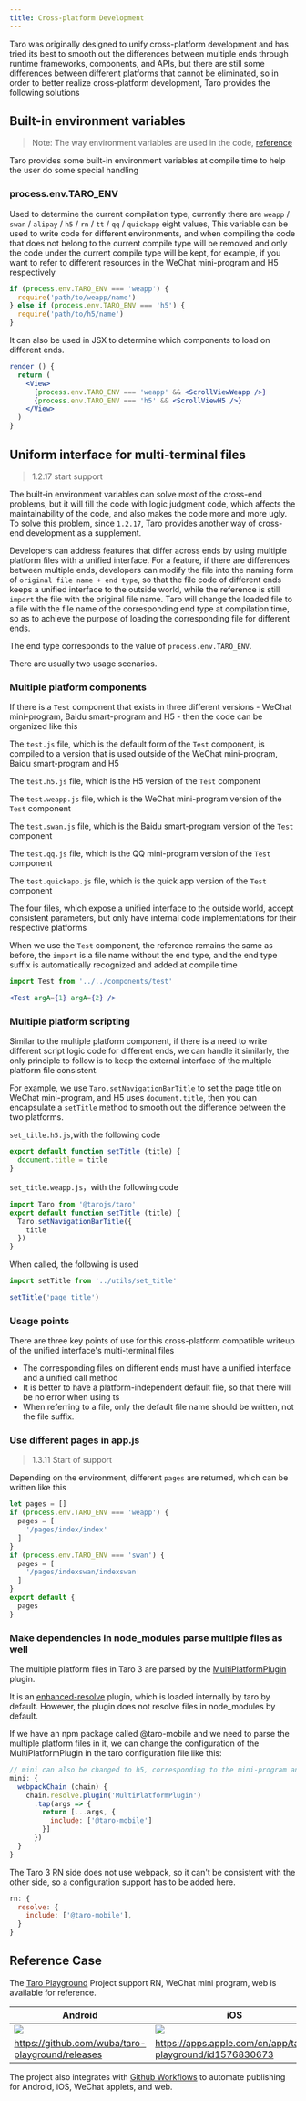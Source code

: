```yaml
---
title: Cross-platform Development
---
```


Taro was originally designed to unify cross-platform development and has tried its best to smooth out the differences between multiple ends through runtime frameworks, components, and APIs, but there are still some differences between different platforms that cannot be eliminated, so in order to better realize cross-platform development, Taro provides the following solutions

## Built-in environment variables

> Note: The way environment variables are used in the code, [reference](./best-practice.md#最佳编码方式)

Taro provides some built-in environment variables at compile time to help the user do some special handling

### process.env.TARO_ENV

Used to determine the current compilation type, currently there are `weapp` / `swan` / `alipay` / `h5` / `rn` / `tt` / `qq` / `quickapp` eight values, This variable can be used to write code for different environments, and when compiling the code that does not belong to the current compile type will be removed  and only the code under the current compile type will be kept, for example, if you want to refer to different resources in the WeChat mini-program and H5 respectively

```jsx
if (process.env.TARO_ENV === 'weapp') {
  require('path/to/weapp/name')
} else if (process.env.TARO_ENV === 'h5') {
  require('path/to/h5/name')
}
```

It can also be used in JSX to determine which components to load on different ends.

```jsx
render () {
  return (
    <View>
      {process.env.TARO_ENV === 'weapp' && <ScrollViewWeapp />}
      {process.env.TARO_ENV === 'h5' && <ScrollViewH5 />}
    </View>
  )
}
```

## Uniform interface for multi-terminal files

> 1.2.17 start support

The built-in environment variables can solve most of the cross-end problems, but it will fill the code with logic judgment code, which affects the maintainability of the code, and also makes the code more and more ugly. To solve this problem, since `1.2.17`, Taro provides another way of cross-end development as a supplement.

Developers can address features that differ across ends by using multiple platform files with a unified interface. For a feature, if there are differences between multiple ends, developers can modify the file into the naming form of `original file name + end type`, so that the file code of different ends keeps a unified interface to the outside world, while the reference is still `import` the file with the original file name. Taro will change the loaded file to a file with the file name of the corresponding end type at compilation time, so as to achieve the purpose of loading the corresponding file for different ends.

The end type corresponds to the value of `process.env.TARO_ENV`.

There are usually two usage scenarios.

### Multiple platform components

If there is a `Test` component that exists in three different versions - WeChat mini-program, Baidu smart-program and H5 - then the code can be organized like this

The `test.js` file, which is the default form of the `Test` component, is compiled to a version that is used outside of the  WeChat mini-program, Baidu smart-program and H5

The `test.h5.js` file, which is the H5 version of the `Test` component

The `test.weapp.js` file, which is the WeChat mini-program version of the `Test` component

The `test.swan.js` file, which is the Baidu smart-program version of the `Test` component

The `test.qq.js` file, which is the QQ mini-program version of the `Test` component

The `test.quickapp.js` file, which is the quick app version of the `Test` component

The four files, which expose a unified interface to the outside world, accept consistent parameters, but only have internal code implementations for their respective platforms

When we use the `Test` component, the reference remains the same as before, the `import` is a file name without the end type, and the end type suffix is automatically recognized and added at compile time

```jsx
import Test from '../../components/test'

<Test argA={1} argA={2} />
```

### Multiple platform scripting

Similar to the multiple platform component, if there is a need to write different script logic code for different ends, we can handle it similarly, the only principle to follow is to keep the external interface of the multiple platform file consistent.

For example, we use `Taro.setNavigationBarTitle` to set the page title on WeChat mini-program, and H5 uses `document.title`, then you can encapsulate a `setTitle` method to smooth out the difference between the two platforms.

 `set_title.h5.js`,with the following code

```js title="set_title.h5.js"
export default function setTitle (title) {
  document.title = title
}
```

`set_title.weapp.js`，with the following code

```js title="set_title.weapp.js"
import Taro from '@tarojs/taro'
export default function setTitle (title) {
  Taro.setNavigationBarTitle({
    title
  })
}
```

When called, the following is used

```js
import setTitle from '../utils/set_title'

setTitle('page title')
```

### Usage points


There are three key points of use for this cross-platform compatible writeup of the unified interface's multi-terminal files

- The corresponding files on different ends must have a unified interface and a unified call method
- It is better to have a platform-independent default file, so that there will be no error when using ts
- When referring to a file, only the default file name should be written, not the file suffix.

### Use different pages in app.js

> 1.3.11 Start of support

Depending on the environment, different `pages` are returned, which can be written like this

```js
let pages = []
if (process.env.TARO_ENV === 'weapp') {
  pages = [
    '/pages/index/index'
  ]
}
if (process.env.TARO_ENV === 'swan') {
  pages = [
    '/pages/indexswan/indexswan'
  ]
}
export default {
  pages
}
```

### Make dependencies in node_modules parse multiple files as well

The multiple platform files in Taro 3 are parsed by the  [MultiPlatformPlugin](https://github.com/NervJS/taro/blob/next/packages/taro-runner-utils/src/resolve/MultiPlatformPlugin.ts) plugin.

It is an [enhanced-resolve](https://github.com/webpack/enhanced-resolve) plugin, which is loaded internally by taro by default. However, the plugin does not resolve files in node_modules by default.

If we have an npm package called @taro-mobile and we need to parse the multiple platform files  in it, we can change the configuration of the MultiPlatformPlugin in the taro configuration file like this:

```js title="/config/index.js"
// mini can also be changed to h5, corresponding to the mini-program and h5 end configuration respectively
mini: {
  webpackChain (chain) {
    chain.resolve.plugin('MultiPlatformPlugin')
      .tap(args => {
        return [...args, {
          include: ['@taro-mobile']
        }]
      })
  }
}
```
The Taro 3 RN side does not use webpack, so it can't be consistent with the other side, so a configuration support has to be added here.

```js title="/config/index.js"
rn: {
  resolve: {
    include: ['@taro-mobile'],
  }
}
```

## Reference Case

The [Taro Playground](https://github.com/wuba/taro-playground) Project support RN, WeChat mini program, web is available for reference.

| Android | iOS | Web | Mini Program |
| - | - | - | - |
| ![](https://pic3.58cdn.com.cn/nowater/fangfe/n_v295dd481b6b2f446592350e3187716d03.png) | ![](https://pic1.58cdn.com.cn/nowater/fangfe/n_v224532e5560314106b6ab32b0a1534a9d.png) | ![](https://pic5.58cdn.com.cn/nowater/frs/n_v2d585527f52e640679cdd37123a418fe3.png) | ![](https://pic3.58cdn.com.cn/nowater/frs/n_v23ec2613515c6458aaa44f01d459cea8b.jpg) |
| https://github.com/wuba/taro-playground/releases | https://apps.apple.com/cn/app/taro-playground/id1576830673 | https://wuba.github.io/taro-playground/ | https://github.com/wuba/taro-playground |

The project also integrates with [Github Workflows](https://github.com/wuba/taro-playground/tree/main/.github/workflows) to automate publishing for Android, iOS, WeChat applets, and web.